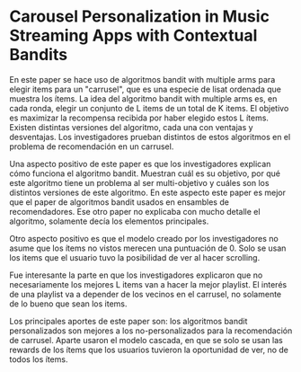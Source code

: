 # Carousel Personalization in Music Streaming Apps with Contextual Bandits

En este paper se hace uso de algoritmos bandit with multiple arms para elegir items para un "carrusel", que es una especie de lisat ordenada que muestra los ítems.  La idea del algoritmo bandit with multiple arms es, en cada ronda, elegir un conjunto de L items de un total de K items. El objetivo es maximizar la recompensa recibida por haber elegido estos L ítems. Existen distintas versiones del algoritmo, cada una con ventajas y desventajas. Los investigadores prueban distintos de estos algoritmos en el problema de recomendación en un carrusel.

Una aspecto positivo de este paper es que los investigadores explican cómo funciona el algoritmo bandit. Muestran cuál es su objetivo, por qué este algoritmo tiene un problema al ser multi-objetivo y cuáles son los distintos versiones de este algoritmo. En este aspecto este paper es mejor que el paper de algoritmos bandit usados en ensambles de recomendadores. Ese otro paper no explicaba con mucho detalle el algoritmo, solamente decía los elementos principales.

Otro aspecto positivo es que el modelo creado por los investigadores no asume que los ítems no vistos merecen una puntuación de 0. Solo se usan los items que el usuario tuvo la posibilidad de ver al hacer scrolling. 

Fue interesante la parte en que los investigadores explicaron que no necesariamente los mejores L items van a hacer la mejor playlist. El interés de una playlist va a depender de los vecinos en el carrusel, no solamente de lo bueno que sean los items.

Los principales aportes de este paper son: los algoritmos bandit personalizados son mejores a los no-personalizados para la recomendación de carrusel. Aparte usaron el modelo cascada, en que se solo se usan las rewards de los ítems que los usuarios tuvieron la oportunidad de ver, no de todos los ítems.

